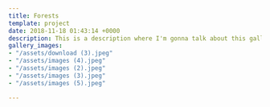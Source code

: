 ```yaml
---
title: Forests
template: project
date: 2018-11-18 01:43:14 +0000
description: This is a description where I'm gonna talk about this gallery of forest photos.
gallery_images:
- "/assets/download (3).jpeg"
- "/assets/images (4).jpeg"
- "/assets/images (2).jpeg"
- "/assets/images (3).jpeg"
- "/assets/images (5).jpeg"

---
```


